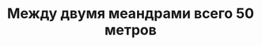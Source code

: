 ---
title: 'Между двумя меандрами всего 50 метров'
location: 'Река Иртыш. Уватский район, Тюменская область, Россия'

tags: [all, 2015]
category: as-the-first-settlers
---